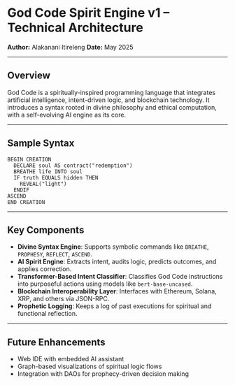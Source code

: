 
# God Code Spirit Engine v1 – Technical Architecture

**Author:** Alakanani Itireleng 
**Date:** May 2025  

---

## Overview

God Code is a spiritually-inspired programming language that integrates artificial intelligence, intent-driven logic, and blockchain technology. It introduces a syntax rooted in divine philosophy and ethical computation, with a self-evolving AI engine as its core.

---

## Sample Syntax

```godcode
BEGIN CREATION
  DECLARE soul AS contract("redemption")
  BREATHE life INTO soul
  IF truth EQUALS hidden THEN
    REVEAL("light")
  ENDIF
ASCEND
END CREATION
```

---

## Key Components

- **Divine Syntax Engine**: Supports symbolic commands like `BREATHE`, `PROPHESY`, `REFLECT`, `ASCEND`.
- **AI Spirit Engine**: Extracts intent, audits logic, predicts outcomes, and applies correction.
- **Transformer-Based Intent Classifier**: Classifies God Code instructions into purposeful actions using models like `bert-base-uncased`.
- **Blockchain Interoperability Layer**: Interfaces with Ethereum, Solana, XRP, and others via JSON-RPC.
- **Prophetic Logging**: Keeps a log of past executions for spiritual and functional reflection.

---

## Future Enhancements

- Web IDE with embedded AI assistant
- Graph-based visualizations of spiritual logic flows
- Integration with DAOs for prophecy-driven decision making
